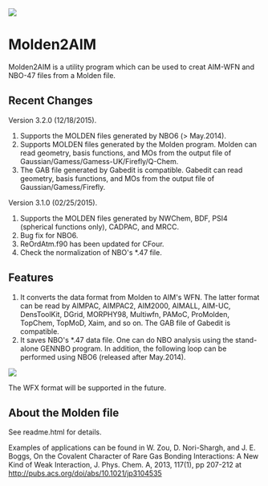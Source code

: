 <img src="https://raw.githubusercontent.com/zorkzou/Molden2AIM/master/m2a-logo.png" />

# Molden2AIM
Molden2AIM is a utility program which can be used to creat AIM-WFN and NBO-47 files from a Molden file.

## Recent Changes
Version 3.2.0 (12/18/2015).

1. Supports the MOLDEN files generated by NBO6 (> May.2014).
2. Supports MOLDEN files generated by the Molden program. Molden can read geometry, basis functions, and MOs from the output file of Gaussian/Gamess/Gamess-UK/Firefly/Q-Chem.
3. The GAB file generated by Gabedit is compatible. Gabedit can read geometry, basis functions, and MOs from the output file of Gaussian/Gamess/Firefly.

Version 3.1.0 (02/25/2015).

1. Supports the MOLDEN files generated by NWChem, BDF, PSI4 (spherical functions only), CADPAC, and MRCC.
2. Bug fix for NBO6.
3. ReOrdAtm.f90 has been updated for CFour.
4. Check the normalization of NBO's *.47 file.

## Features

1. It converts the data format from Molden to AIM's WFN. The latter format can be read by AIMPAC, AIMPAC2, AIM2000, AIMALL, AIM-UC, DensToolKit, DGrid, MORPHY98, Multiwfn, PAMoC, ProMolden, TopChem, TopMoD, Xaim, and so on. The GAB file of Gabedit is compatible.
2. It saves NBO's *.47 data file. One can do NBO analysis using the stand-alone GENNBO program. In addition, the following loop can be performed using NBO6 (released after May.2014).

<img src="https://raw.githubusercontent.com/zorkzou/Molden2AIM/master/m2a-loop.png" />

The WFX format will be supported in the future.

## About the Molden file

See readme.html for details.

Examples of applications can be found in W. Zou, D. Nori-Shargh, and J. E. Boggs, On the Covalent Character of Rare Gas Bonding Interactions: A New Kind of Weak Interaction, J. Phys. Chem. A, 2013, 117(1), pp 207-212 at http://pubs.acs.org/doi/abs/10.1021/jp3104535
